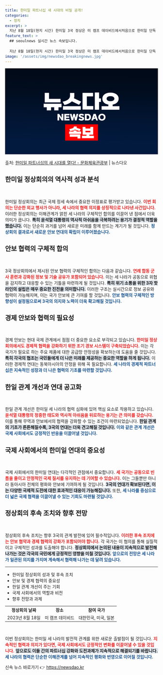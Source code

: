 ```yaml
---
title: 한미일 파트너십 새 시대의 비밀 공개!
categories:
  - 정치
excerpt: >
  지난 8월 18일(현지 시간) 한미일 3국 정상은 미 캠프 데이비드에서처음으로 한미일 단독 정상회의를 가졌는…
feature_text: >
  ## seoulnews 실시간 뉴스 속보입니다.

  지난 8월 18일(현지 시간) 한미일 3국 정상은 미 캠프 데이비드에서처음으로 한미일 단독 정상회의를 가졌는…
image: '/assets/img/newsdao_breakingnews.jpg'
---
```


![뉴스다오 속보](/assets/img/newsdao_breakingnews.jpg)

<p>출처: <a href="https://newsdao.kr/1681" rel="dofollow">한미일 파트너십의 새 시대를 열다! - 문화체육관광부</a> | 뉴스다오</p>

<h2 data-ke-size="size26">한미일 정상회의의 역사적 성과 분석</h2>

<p data-ke-size="size16">&nbsp;</p>

한미일 정상회의는 최근 국제 정세 속에서 중요한 이정표로 평가받고 있습니다. <b><span style="color: #ee2323;">이번 회의는 단순한 외교 행사가 아니라, 세 나라의 협력 의지를 상징적으로 나타낸 사건입니다.</span></b> 이러한 정상회의는 이해관계가 얽힌 세 나라의 구체적인 합의를 이끌어 낸 점에서 더욱 의미가 큽니다. <b><span style="background-color: #21538527;">특히 윤석열 대통령의 역사적 아쉬움을 극복하려는 용기가 결정적 역할을 했습니다.</span></b> 이는 단순히 과거를 넘어 새로운 미래를 함께 만드는 계기가 될 것입니다. <b><span style="color: #1a5490;">정상회의 결과로서 새로운 안보 연대의 확립이 이루어졌습니다.</span></b>

<h2 data-ke-size="size26">안보 협력의 구체적 합의</h2>

<p data-ke-size="size16">&nbsp;</p>

3국 정상회의에서 제시된 안보 협력의 구체적인 합의는 다음과 같습니다. <b><span style="color: #ee2323;">연례 합동 군사 훈련과 강화된 정보 및 기술 공유가 포함되어 있습니다.</span></b> 이는 세 나라가 공동으로 위협을 감지하고 대응할 수 있는 기틀을 마련하게 될 것입니다. <b><span style="background-color: #21538527;">특히 위기 소통을 위한 3자 핫라인의 설립은 매우 중요한 진전을 의미합니다.</span></b> 이러한 구조는 실시간으로 정보 공유와 협력이 가능해지며, 이는 국가 안보에 큰 기여를 할 것입니다. <b><span style="color: #1a5490;">안보 협력의 구체적인 방향성이 설정됨으로써 3국의 의지와 노력이 더욱 확고해질 것입니다.</span></b>

<h2 data-ke-size="size26">경제 안보와 협력의 필요성</h2>

<p data-ke-size="size16">&nbsp;</p>

경제 안보는 현대 국제 관계에서 점점 더 중요한 요소로 부각되고 있습니다. <b><span style="color: #ee2323;">한미일 정상회의에서도 경제적 협력을 강화하기 위한 조기 경보 시스템이 구축되었습니다.</span></b> 이는 각 국가가 필요로 하는 주요 제품에 대한 공급망 안정성을 확보하는데 도움을 줄 것입니다. <b><span style="background-color: #21538527;">특히 각국의 협조는 국민들에게 더 나은 미래를 제공하는 중요한 역할을 하게 됩니다.</span></b> 이러한 경제적 연대는 동북아시아의 안정을 위해 꼭 필요합니다. <b><span style="color: #1a5490;">세 나라의 경제적 파트너십은 지속적인 성장과 더 나은 협력의 기초를 마련할 것입니다.</span></b>

<h2 data-ke-size="size26">한일 관계 개선과 연대 공고화</h2>

<p data-ke-size="size16">&nbsp;</p>

한일 관계 개선은 한미일 세 나라의 협력 심화에 있어 핵심 요소로 작용하고 있습니다. <b><span style="color: #ee2323;">윤석열 대통령의 정중한 태도와 역사적 아쉬움을 뒤로하는 용기는 큰 의미를 갖습니다.</span></b> 이를 통해 무역과 안보에서의 협력을 강화할 수 있는 조건이 마련되었습니다. <b><span style="background-color: #21538527;">한일 관계의 기초가 튼튼해질수록, 3국의 연대는 더욱 견고해질 것입니다.</span></b> <b><span style="color: #1a5490;">이와 같은 관계 개선은 국제 사회에서도 긍정적인 반응을 이끌어낼 것입니다.</span></b>

<h2 data-ke-size="size26">국제 사회에서의 한미일 연대의 중요성</h2>

<p data-ke-size="size16">&nbsp;</p>

국제 사회에서의 한미일 연대는 다각적인 관점에서 중요합니다. <b><span style="color: #ee2323;">세 국가는 공동으로 빈틈을 줄이고 안정적인 국제 질서를 유지하는 데 기여할 수 있습니다.</span></b> 이는 그들뿐만 아니라 동아시아 전체의 평화와 안보에 기여하게 될 것입니다. <b><span style="background-color: #21538527;">3국의 연대가 확보된다면, 이는 다양한 국제적 도전에 대한 효과적인 대응이 가능해집니다.</span></b> 또한, <b><span style="color: #1a5490;">세 나라를 중심으로 더 넓은 국제 협력을 이끌어낼 수 있는 기회도 마련될 것입니다.</span></b>

<h2 data-ke-size="size26">정상회의 후속 조치와 향후 전망</h2>

<p data-ke-size="size16">&nbsp;</p>

정상회의 후속 조치는 향후 3국의 관계 발전에 있어 필수적입니다. <b><span style="color: #ee2323;">이러한 후속 조치에는 안보 협약과 경제 협력의 강화가 포함되어야 합니다.</span></b> 각 국가는 이 협의를 통해 실질적이고 구체적인 성과를 도출해야 합니다. <b><span style="background-color: #21538527;">정상회의에서 논의된 내용이 지속적으로 발전해 나가는 것은 각국의 국민에게 긍정적인 영향을 미칠 것입니다.</span></b> <b><span style="color: #1a5490;">앞으로의 전망은 세 나라가 일관된 의지를 가지며 계속해서 협력해 나가는 데 달려 있습니다.</span></b>

<hr />

<ul>
    <li>한미일 정상회의 성과 및 후속 조치</li>
    <li>안보 및 경제 협력의 중요성</li>
    <li>한일 관계 개선이 주는 기회</li>
    <li>국제 사회에서의 역할과 비전</li>
    <li>향후 전망과 과제</li>
</ul>

<table>
    <tr>
        <td style="text-align: center; height: 17px;"><b>정상회의 날짜</b></td>
        <td style="text-align: center; height: 17px;"><b>장소</b></td>
        <td style="text-align: center; height: 17px;"><b>참여 국가</b></td>
    </tr>
    <tr>
        <td style="text-align: center; height: 17px;">2023년 8월 18일</td>
        <td style="text-align: center; height: 17px;">미 캠프 데이비드</td>
        <td style="text-align: center; height: 17px;">대한민국, 미국, 일본</td>
    </tr>
</table>

<p data-ke-size="size16">&nbsp;</p>

이번 정상회의는 한미일 세 나라의 발전적 관계를 위한 새로운 출발점이 될 것입니다. <b><span style="color: #ee2323;">지속적인 협력과 의지가 있다면, 국제 사회에서도 긍정적인 변화를 이끌어낼 수 있을 것입니다.</span></b> <b><span style="background-color: #21538527;">앞으로도 이들 간의 파트너십 강화와 도전과제가 지속적으로 해결되기를 바랍니다.</span></b> <b><span style="color: #1a5490;">세 나라의 협력은 단순한 이해관계를 넘어 지속적인 평화와 번영으로 이어질 것입니다.</span></b> 

신속 뉴스 바로가기 👉 <a href="https://newsdao.kr" rel="dofollow">https://newsdao.kr</a>



